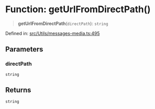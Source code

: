 # Function: getUrlFromDirectPath()

> **getUrlFromDirectPath**(`directPath`): `string`

Defined in: [src/Utils/messages-media.ts:495](https://github.com/Fokusdotid/bail/blob/8b525f9ebcc20cb9acd0f880b6ad58976e38b117/src/Utils/messages-media.ts#L495)

## Parameters

### directPath

`string`

## Returns

`string`
